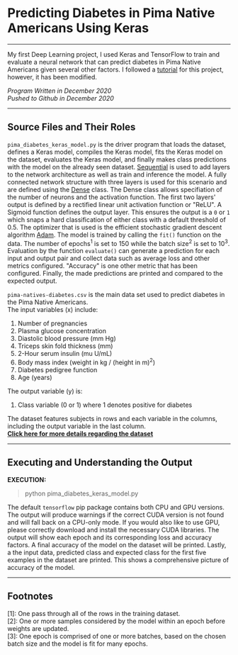 # Predicting Diabetes in Pima Native Americans Using Keras
***
My first Deep Learning project, I used Keras and TensorFlow to train and evaluate a neural network that can predict diabetes in Pima Native Americans given several other factors. I followed a [tutorial](https://machinelearningmastery.com/tutorial-first-neural-network-python-keras/) for this project, however, it has been modified.

*Program Written in December 2020*  
*Pushed to Github in December 2020*

***

## Source Files and Their Roles

`pima_diabetes_keras_model.py` is the driver program that loads the dataset, defines a Keras model, compiles the Keras model, fits the Keras model on the dataset, evaluates the Keras model, and finally makes class predictions with the model on the already seen dataset. [Sequential](https://keras.io/api/models/sequential/) is used to add layers to the network architecture as well as train and inference the model. A fully connected network structure with three layers is used for this scenario and are defined using the [Dense](https://keras.io/api/layers/core_layers/dense/) class. The Dense class allows specifiation of the number of neurons and the activation function. The first two layers' output is defined by a rectified linear unit activation function or "ReLU". A Sigmoid function defines the output layer. This ensures the output is a `0` or `1` which snaps a hard classification of either class with a default threshold of 0.5. The optimizer that is used is the efficient stochastic gradient descent algorithm [Adam](https://ruder.io/optimizing-gradient-descent/index.html#adam). The model is trained by calling the `fit()` function on the data. The number of epochs<sup>1</sup> is set to 150 while the batch size<sup>2</sup> is set to 10<sup>3</sup>. Evaluation by the function `evaluate()` can generate a prediction for each input and output pair and collect data such as average loss and other metrics configured. "Accuracy" is one other metric that has been configured. Finally, the made predictions are printed and compared to the expected output.

`pima-natives-diabetes.csv` is the main data set used to predict diabetes in the Pima Native Americans.   
The input variables (x) include:
  1. Number of pregnancies
  2. Plasma glucose concentration
  3. Diastolic blood pressure (mm Hg)
  4. Triceps skin fold thickness (mm)
  5. 2-Hour serum insulin (mu U/mL)
  6. Body mass index (weight in kg / (height in m)<sup>2</sup>)
  7. Diabetes pedigree function
  8. Age (years)

The output variable (y) is:
  1. Class variable (0 or 1) where 1 denotes positive for diabetes

The dataset features subjects in rows and each variable in the columns, including the output variable in the last column.   
**[Click here for more details regarding the dataset](https://raw.githubusercontent.com/jbrownlee/Datasets/master/pima-indians-diabetes.names)**

***

## Executing and Understanding the Output

**EXECUTION:**
> python pima_diabetes_keras_model.py

The default `tensorflow` pip package contains both CPU and GPU versions. The output will produce warnings if the correct CUDA version is not found and will fall back on a CPU-only mode. If you would also like to use GPU, please correctly download and install the necessary CUDA libraries. The output will show each epoch and its corresponding loss and accuracy factors. A final accuracy of the model on the dataset will be printed. Lastly, a the input data, predicted class and expected class for the first five examples in the dataset are printed. This shows a comprehensive picture of accuracy of the model. 

***

## Footnotes

[1]: One pass through all of the rows in the training dataset.  
[2]: One or more samples considered by the model within an epoch before weights are updated.  
[3]: One epoch is comprised of one or more batches, based on the chosen batch size and the model is fit for many epochs.
